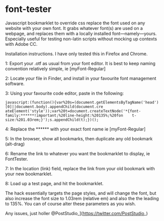 # font-tester

Javascript bookmarklet to override css replace the font used on any website with your own font. It grabs whatever font(s) are used on a webpage, and replaces them with a locally installed font—namely—yours. Especially useful for testing non-latin scripts without mocking up contexts with Adobe CC.

Installation instructions. I have only tested this in Firefox and Chrome.

1: Export your .otf as usual from your font editor. It is best to keep naming convention relatively simple, ie [myFont-Regular]

2: Locate your file in Finder, and install in your favourite font management software. 

3: Using your favourite code editor, paste in the following:

    javascript:(function(){var%20s=(document.getElementsByTagName('head')[0]||document.body).appendChild(document.cre    ateElement('style'));var%20t=document.createTextNode('*{font-family:******!important;%20line-height:%20135%;%20fon    t-size:%201.03rem;}');s.appendChild(t);})();


4: Replace the ****** with your exact font name ie [myFont-Regular]

5: In the browser, show all bookmarks, then duplicate any old bookmark (alt-drag)

6: Rename the link to whatever you want the bookmarklet to display, ie FontTester. 

7: In the location (link) field, replace the link from your old bookmark with your new bookmarklet.

8: Load up a test page, and hit the bookmarklet.

The hack essentially targets the page styles, and will change the font, but also increase the font size to 1.03rem (relative em) and also the the leading to 135%. You can of course alter these parameters as you wish.

Any issues, just holler 
@PostStudio_](https://twitter.com/PostStudio_)

